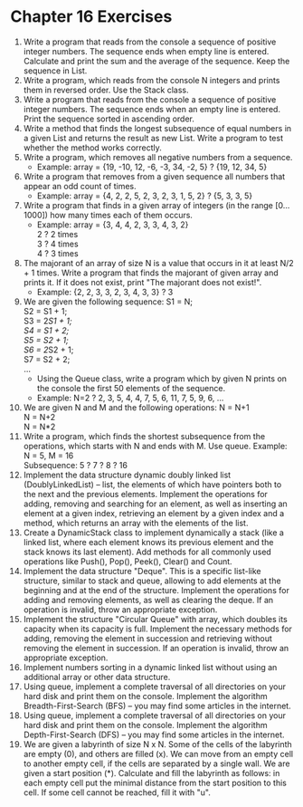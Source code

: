 # Chapter 16 Exercises

1. Write a program that reads from the console a sequence of positive integer numbers. The sequence ends when empty line is entered. Calculate and print the sum and the average of the sequence. Keep the sequence in List<int>.
1. Write a program, which reads from the console N integers and prints them in reversed order. Use the Stack<int> class.
1. Write a program that reads from the console a sequence of positive integer numbers. The sequence ends when an empty line is entered. Print the sequence sorted in ascending order.
1. Write a method that finds the longest subsequence of equal numbers in a given List<int> and returns the result as new List<int>. Write a program to test whether the method works correctly.
1. Write a program, which removes all negative numbers from a sequence.
    - Example: array = {19, -10, 12, -6, -3, 34, -2, 5} ? {19, 12, 34, 5}
1. Write a program that removes from a given sequence all numbers that appear an odd count of times.
    - Example: array = {4, 2, 2, 5, 2, 3, 2, 3, 1, 5, 2} ? {5, 3, 3, 5}
1. Write a program that finds in a given array of integers (in the range [0…1000]) how many times each of them occurs.
    - Example: array = {3, 4, 4, 2, 3, 3, 4, 3, 2}  
        2 ? 2 times  
        3 ? 4 times  
        4 ? 3 times  
1. The majorant of an array of size N is a value that occurs in it at least N/2 + 1 times. Write a program that finds the majorant of given array and prints it. If it does not exist, print "The majorant does not exist!".
    - Example: {2, 2, 3, 3, 2, 3, 4, 3, 3} ? 3
1. We are given the following sequence:
    S1 = N;  
    S2 = S1 + 1;  
    S3 = 2*S1 + 1;  
    S4 = S1 + 2;  
    S5 = S2 + 1;  
    S6 = 2*S2 + 1;  
    S7 = S2 + 2;  
    …  
    - Using the Queue<T> class, write a program which by given N prints on the console the first 50 elements of the sequence.
    - Example: N=2 ? 2, 3, 5, 4, 4, 7, 5, 6, 11, 7, 5, 9, 6, …
1. We are given N and M and the following operations:
    N = N+1  
    N = N+2  
    N = N*2
1. Write a program, which finds the shortest subsequence from the operations, which starts with N and ends with M. Use queue.
    Example: N = 5, M = 16  
    Subsequence: 5 ? 7 ? 8 ? 16
1. Implement the data structure dynamic doubly linked list (DoublyLinkedList<T>) – list, the elements of which have pointers both to the next and the previous elements. Implement the operations for adding, removing and searching for an element, as well as inserting an element at a given index, retrieving an element by a given index and a method, which returns an array with the elements of the list.
1. Create a DynamicStack<T> class to implement dynamically a stack (like a linked list, where each element knows its previous element and the stack knows its last element). Add methods for all commonly used operations like Push(), Pop(), Peek(), Clear() and Count.
1. Implement the data structure "Deque". This is a specific list-like structure, similar to stack and queue, allowing to add elements at the beginning and at the end of the structure. Implement the operations for adding and removing elements, as well as clearing the deque. If an operation is invalid, throw an appropriate exception.
1. Implement the structure "Circular Queue" with array, which doubles its capacity when its capacity is full. Implement the necessary methods for adding, removing the element in succession and retrieving without removing the element in succession. If an operation is invalid, throw an appropriate exception.
1. Implement numbers sorting in a dynamic linked list without using an additional array or other data structure.
1. Using queue, implement a complete traversal of all directories on your hard disk and print them on the console. Implement the algorithm Breadth-First-Search (BFS) – you may find some articles in the internet.
1. Using queue, implement a complete traversal of all directories on your hard disk and print them on the console. Implement the algorithm Depth-First-Search (DFS) – you may find some articles in the internet.
1. We are given a labyrinth of size N x N. Some of the cells of the labyrinth are empty (0), and others are filled (x). We can move from an empty cell to another empty cell, if the cells are separated by a single wall. We are given a start position (*). Calculate and fill the labyrinth as follows: in each empty cell put the minimal distance from the start position to this cell. If some cell cannot be reached, fill it with "u".
